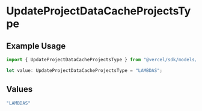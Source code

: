 # UpdateProjectDataCacheProjectsType

## Example Usage

```typescript
import { UpdateProjectDataCacheProjectsType } from "@vercel/sdk/models/operations/updateprojectdatacache.js";

let value: UpdateProjectDataCacheProjectsType = "LAMBDAS";
```

## Values

```typescript
"LAMBDAS"
```